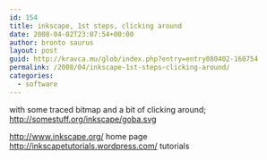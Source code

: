 ```yaml
---
id: 154
title: inkscape, 1st steps, clicking around
date: 2008-04-02T23:07:54+00:00
author: bronto saurus
layout: post
guid: http://kravca.mu/glob/index.php?entry=entry080402-160754
permalink: /2008/04/inkscape-1st-steps-clicking-around/
categories:
  - software
---
```

with some traced bitmap and a bit of clicking around;  
<a href="http://somestuff.org/inkscape/goba.svg" target="_blank" >http://somestuff.org/inkscape/goba.svg</a>

<a href="http://www.inkscape.org/" target="_blank" >http://www.inkscape.org/</a> home page  
<a href="http://inkscapetutorials.wordpress.com/" target="_blank" >http://inkscapetutorials.wordpress.com/</a> tutorials